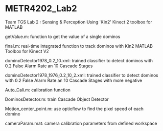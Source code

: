 # METR4202_Lab2

Team TGS
Lab 2 : Sensing & Perception
Using 'Kin2' Kinect 2 toolbox for MATLAB

getValue.m:
function to get the value of a single dominos

final.m:
real-time integrated function to track dominos with Kin2 MATLAB Toolbox for Kinect V2

dominoDetector1978_0.2_10.xml:
trained classifier to detect dominos with 0.2 False Alarm Rate an 10 Cascade Stages

dominoDetector1978_1976_0.2_10_2.xml:
trained classifier to detect dominos with 0.2 False Alarm Rate an 10 Cascade Stages with more negative

Auto_Cali.m:
calibration function

DominosDetector.m:
train Cascade Object Detector

Motion_center_point.m:
use opticflow to find the pixel speed of each domino

cameraParam.mat:
camera calibration parameters from defined workspace


